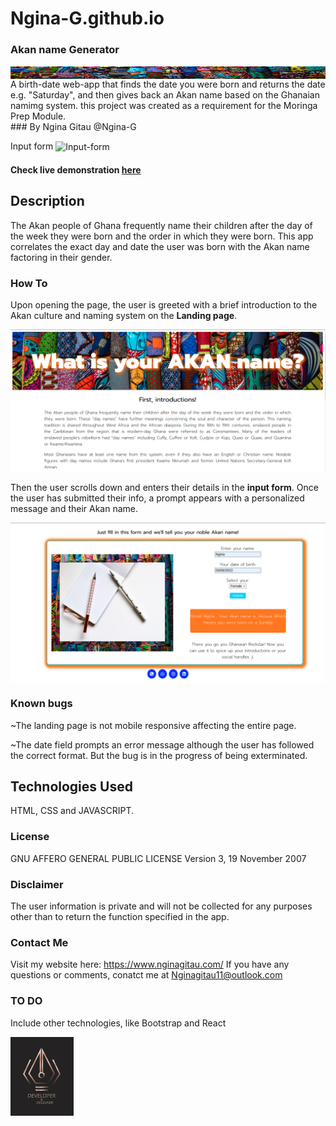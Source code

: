 # Ngina-G.github.io
### Akan name Generator
<img width="100%" height="20vh" align="center" src="src/images/eva-blue-SfPOkp6-2eA-unsplash.jpg" alt="Styling" />
A birth-date web-app that finds the date you were born and returns the date e.g. "Saturday", and then gives back an Akan name based on the Ghanaian namimg system. this project was created as a requirement for the Moringa Prep Module. 
<br/>
### By Ngina Gitau @Ngina-G

 Input form
<img  align="center" src="https://github.com/Ngina-G/Ngina-G.github.io/blob/master/src/images/no-input.png" alt="Input-form" />
<br/>

#### Check live demonstration <a href="https://ngina-g.github.io/"><strong>here</strong></a>
 
## Description
The Akan people of Ghana frequently name their children after the day of the week they were born and the order in which they were born. This app correlates the exact day and date the user was born with the Akan name factoring in their gender. 

### How To
Upon opening the page, the user is greeted with a brief introduction to the Akan culture and naming system on the <strong>Landing page</strong>.

<img  align="center" src="src/images/landing.png" alt="landing page" />

Then the user scrolls down and enters their details in the <strong>input form</strong>.
Once the user has submitted their info, a prompt appears with a personalized message and their Akan name.

<img  align="center" src="src/images/input.png" alt="Input-form" />

### Known bugs
~The landing page is not mobile responsive affecting the entire page.

~The date field prompts an error message although the user has followed the correct format.
But the bug is in the progress of being exterminated.

## Technologies Used
HTML, CSS and JAVASCRIPT.

### License
GNU AFFERO GENERAL PUBLIC LICENSE
Version 3, 19 November 2007

### Disclaimer
The user information is private and will not be collected for any purposes other than to return the function specified in the app.

### Contact Me
Visit my website here: https://www.nginagitau.com/
If you have any questions or comments, 
conatct me at Nginagitau11@outlook.com

### TO DO
Include other technologies, like Bootstrap and React

<img width="20%" align="center" src="src/images/website logo new colors.svg" alt="LOGO" />
